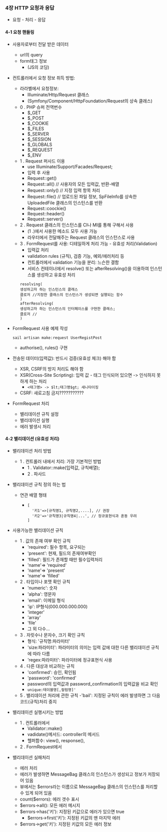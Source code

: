 ### 4장 HTTP 요청과 응답
- 요청 - 처리 - 응답

#### 4-1 요청 핸들링
- 사용자로부터 전달 받은 데이터
  - url의 query
  - form태그 정보
    - (JS의 코딩)
- 컨트롤러에서 요청 정보 취득 방법:
  - 라라벨에서 요청정보:
    - Illuminate/Http/Request 클래스
    - (Symfony/Component/HttpFoundation/Request의 상속 클래스)
  - 0 . PHP 슈퍼 전역번수
    - $_GET
    - $_POST
    - $_COOKIE
    - $_FILES
    - $_SERVER
    - $_SESSION
    - $_GLOBALS
    - $_REQUEST
    - $_ENV
  - 1 . Request 퍼사드 이용
    - use Illuminate/Support/Facades/Request;
    - 입력 후 사용
    - Request::get()
    - Request::all() // 사용자의 모든 입력값, 반환-배열
    - Request::only() // 지정 입력 항목 처리
    - Request::file() // 업로드된 파일 정보, SpFileInfo를 상속한 UploadedFile 클래스의 인스턴스를 반환
    - Request::coockie()
    - Request::header()
    - Request::server()
  - 2 . Request 클래스의 인스턴스를 CI나 MI를 통해 구해서 사용
    - (1 .)에서 사용한 메소드 모두 사용 가능
    - 라우터에서 전달해주는 Request 클래스의 인스턴스로 사용
  - 3 . FormRequest를 사용: 디테일하게 처리 가능 - 유효성 처리(Validation)
    - 입력값 처리
    - validation rules (규칙), 검증 기능, 예외/에러처리 등
    - 컨트롤러에서 validation 기능을 분리: 느슨한 결함
    - 서비스 컨테이너에서 resolve() 또는 afterResolving()을 이용하여 인스턴스를 생성하고 유효성 처리
    ```
    resolving(
    생성하고자 하는 인스턴스의 클래스
    클로저 //지정한 클래스의 인스턴스가 생성되면 실행되는 함수
    )
    afterResolving(
    생성하고자 하는 인스턴스의 인터페이스를 구현한 클래스;
    클로저 //
    )
    ```
- FormRequest 사용 예제 작성
  ```
  sail artisan make:request UserRegistPost
  ```
  - authorise(), rules() 구현
- 전송된 데이터(입력값): 반드시 검증(유효성 체크) 해야 함
  - XSR, CSRF의 방지 처리도 해야 함
  - XSR(Cross-Site Scripting): 입력 값 - 태그 인식되어 있으면 -> 인식하지 못하게 하는 처리
    - ```<태그명> -> $lt;태그명$gt; 새니타이징```
  - CSRF: 새로고침 금지???????????

- FormRequest 처리
  - 밸리데이션 규칙 설정
  - 밸리데이션 실행
  - 에러 발생시 처리
#### 4-2 밸리데이션 (유효성 처리)
- 밸리데이션 처리 방법
  - 1 . 컨트롤러 내에서 치리: 가장 기본적인 방법
    - 1 . Validator::make(입력값, 규칙배열);
    - 2 . 파사드
- 밸리데이션 규칙 정의 하는 법
  - 연관 배열 형태
    - ```
      [
        '키1'=>[규칙명1, 규칙명2,....], // 권장
        '키2'=>'규칙명3|규칙명4|...', // 정규표현식과 혼동 우려
      ]
      ```
      
- 사용가능한 밸리데이션 규칙
  - 1 . 값의 존재 여부 확인 규칙
    - 'required': 필수 항목, 요구되는
    - 'present': 현재, 필드의 존재여부확인
    - 'filled': 필드가 존재할 때만 필수입력처리
    - 'name'=> 'required'
    - 'name'=> 'present'
    - 'name'=> 'filled'
  - 2 . 타입이나 포맷 확인 규칙
    - 'numeric': 숫자
    - 'alpha': 영문자
    - 'email': 이메일 형식
    - 'ip': IP형식(000.000.000.000)
    - 'integer'
    - 'array'
    - 'file'
    - 그 외 다수...
  - 3 . 자릿수나 문자수, 크기 확인 규칙
    - 형식: '규칙명:파라미터'
    - 'size:파라미터': 파라미터의 의미는 입력 값에 대한 다른 밸리데이션 규칙에 따라 다름
    - 'regex:파라미터': 파라미터에 정규표현식 사용
  - 4 . 다른 대상과 비교하는 규칙
    - 'confirmed': 승인, 확인됨
    - 'password': 'confirmed'
    - password의 입력값과 password_confirmation의 입력값을 비교 확인
    - ```unique:테이블명[,컬럼명]'```
  - 5 . 밸리데이션 처리에 관한 규칙
    -'bail': 지정된 규칙이 에러 발생하면 그 다음 코드(규칙)처리 중지
- 밸리데이션 실행시키는 방법
  - 1 . 컨트롤러에서
    - Validator::make()
    - vadidate()메서드: controller의 메서드
    - 헬퍼함수: view(), response(),
  - 2 . FormRequest에서
    
- 밸리데이션 실패처리
  - 에러 처리
  - 에러가 발생하면 MessageBag 클래스의 인스턴스가 생성되고 정보가 저장되어 있음
  - 뷰에서는 $errors라는 이름으로 MessageBag 클래스의 인스턴스를 처리할 수 있게 되어 있음
  - count($errors): 에러 갯수 표시
  - $errors->all(): 모든 에러 메시지
  - $errors->has('키'): 지정된 키값으로 에러가 있으면 true
    - $errors->first('키'): 지정된 키값의 맨 마지막 에러
  - $errors->get('키'): 지정된 키값의 모든 에러 정보
